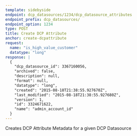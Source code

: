 ```yaml
---
template: sidebyside
endpoint: dcp_datasources/1234/dcp_datasource_attributes
endpoint_prefix: dcp_datasources/
endpoint_option: 1234
type: POST
title: Create DCP Attribute
anchor: create-dcpattribute
request:
  name: "is_high_value_customer"
  datatype: "long"
response: |
  {
    "dcp_datasource_id": 3367160056,
    "archived": false,
    "description": null,
    "format": null,
    "datatype": "long",
    "created": "2015-08-18T21:38:55.927670Z",
    "last_modified": "2015-08-18T21:38:55.927680Z",
    "version": 1,
    "id": 3324671622,
    "name": "admin_account_id"
  }
---
```

Creates DCP Attribute Metadata for a given DCP Datasource

